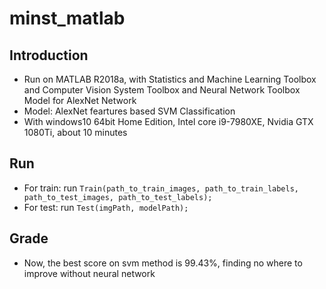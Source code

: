 # minst_matlab
## Introduction
* Run on MATLAB R2018a, with Statistics and Machine Learning Toolbox and Computer Vision System Toolbox and Neural Network Toolbox Model for AlexNet Network 
* Model: AlexNet feartures based SVM Classification
* With windows10 64bit Home Edition, Intel core i9-7980XE, Nvidia GTX 1080Ti, about 10 minutes
## Run
* For train: run ```Train(path_to_train_images, path_to_train_labels, path_to_test_images, path_to_test_labels);```
* For test: run ```Test(imgPath, modelPath);```
## Grade
* Now, the best score on svm method is 99.43%, finding no where to improve without neural network
